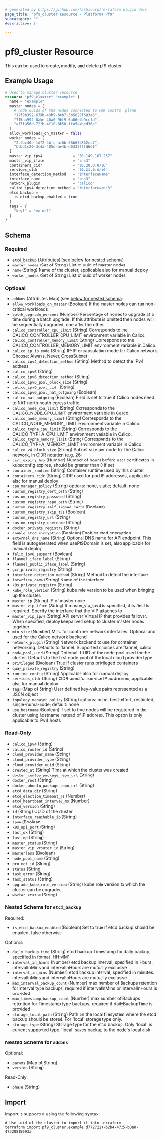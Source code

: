 ```yaml
---
# generated by https://github.com/hashicorp/terraform-plugin-docs
page_title: "pf9_cluster Resource - Platform9 Pf9"
subcategory: ""
description: |-
  
---
```


# pf9_cluster Resource

This can be used to create, modify, and delete pf9 cluster.

## Example Usage

```terraform
# Used to manage cluster resource
resource "pf9_cluster" "example" {
  name = "example"
  master_nodes = [
    # node uuids of the nodes connected to PMK control plane
    "17f9b392-67bb-43b9-b0b7-3b5821f683a6",
    "7f5aa992-0abe-40a0-9bf9-6a06ebb9ccfd",
    "a17fa56d-722b-4f10-8b50-ffa5a4bed36e"
  ]
  allow_workloads_on_master = false
  worker_nodes = [
    "2bfbc40e-1d72-4bfc-a46b-56b674862cc7",
    "bbbd1c20-3cda-405d-ae4b-d0337fffd6e1"
  ]
  master_vip_ipv4              = "10.149.107.237"
  master_vip_iface             = "ens3"
  containers_cidr              = "10.20.0.0/16"
  services_cidr                = "10.21.0.0/16"
  interface_detection_method   = "InterfaceName"
  interface_name               = "ens3"
  network_plugin               = "calico"
  calico_ipv4_detection_method = "interface=ens3"
  etcd_backup = {
    is_etcd_backup_enabled = true
  }
  tags = {
    "key1" = "value1"
  }
}
```

<!-- schema generated by tfplugindocs -->
## Schema

### Required

- `etcd_backup` (Attributes) (see [below for nested schema](#nestedatt--etcd_backup))
- `master_nodes` (Set of String) List of uuid of master nodes
- `name` (String) Name of the cluster, applicable also for manual deploy
- `worker_nodes` (Set of String) List of uuid of worker nodes

### Optional

- `addons` (Attributes Map) (see [below for nested schema](#nestedatt--addons))
- `allow_workloads_on_master` (Boolean) If the master nodes can run non-critical workloads
- `batch_upgrade_percent` (Number) Percentage of nodes to upgrade at a time during a batch upgrade. If this attribute is omitted then nodes will be sequentially upgraded, one after the other.
- `calico_controller_cpu_limit` (String) Corresponds to the CALICO_CONTROLLER_CPU_LIMIT environment variable in Calico.
- `calico_controller_memory_limit` (String) Corresponds to the CALICO_CONTROLLER_MEMORY_LIMIT environment variable in Calico.
- `calico_ip_ip_mode` (String) IP-IP encapsulation mode for Calico network. Choose: Always, Never, CrossSubnet
- `calico_ipv4_detection_method` (String) Method to detect the IPv4 address
- `calico_ipv6` (String)
- `calico_ipv6_detection_method` (String)
- `calico_ipv6_pool_block_size` (String)
- `calico_ipv6_pool_cidr` (String)
- `calico_ipv6_pool_nat_outgoing` (Boolean)
- `calico_nat_outgoing` (Boolean) Field is set to true if Calico nodes need to NAT north-south egress traffic.
- `calico_node_cpu_limit` (String) Corresponds to the CALICO_NODE_CPU_LIMIT environment variable in Calico.
- `calico_node_memory_limit` (String) Corresponds to the CALICO_NODE_MEMORY_LIMIT environment variable in Calico.
- `calico_typha_cpu_limit` (String) Corresponds to the CALICO_TYPHA_CPU_LIMIT environment variable in Calico.
- `calico_typha_memory_limit` (String) Corresponds to the CALICO_TYPHA_MEMORY_LIMIT environment variable in Calico.
- `calico_v4_block_size` (String) Subnet size per node for the Calico network, in CIDR notation (e.g. 26)
- `cert_expiry_hrs` (Number) Number of hours before user certificates in kubeconfig expires, should be greater than 0 if set
- `container_runtime` (String) Container runtime used by this cluster
- `containers_cidr` (String) CIDR used for pod IP addresses, applicable also for manual deploy
- `cpu_manager_policy` (String) options: none, static; default: none
- `custom_registry_cert_path` (String)
- `custom_registry_password` (String)
- `custom_registry_repo_path` (String)
- `custom_registry_self_signed_certs` (Boolean)
- `custom_registry_skip_tls` (Boolean)
- `custom_registry_url` (String)
- `custom_registry_username` (String)
- `docker_private_registry` (String)
- `enable_etcd_encryption` (Boolean) Enables etcd encryption
- `external_dns_name` (String) Optional DNS name for API endpoint. This field is autogenerated when usePf9Domain is set, also applicable for manual deploy
- `felix_ipv6_support` (Boolean)
- `flannel_iface_label` (String)
- `flannel_public_iface_label` (String)
- `gcr_private_registry` (String)
- `interface_detection_method` (String) Method to detect the interface
- `interface_name` (String) Name of the interface
- `k8s_private_registry` (String)
- `kube_role_version` (String) kube role version to be used when bringing up the cluster.
- `master_ip` (String) IP of master node
- `master_vip_iface` (String) If master_vip_ipv4 is specified, this field is required. Specify the interface that the VIP attaches to
- `master_vip_ipv4` (String) API server Virtual IP that provides failover. When specified, deploy keepalived setup to cluster master nodes together
- `mtu_size` (Number) MTU for container network interfaces. Optional and used for the Calico network backend
- `network_plugin` (String) Network backend to use for container networking. Defaults to flannel. Supported choices are flannel, calico
- `node_pool_uuid` (String) Optional. UUID of the node pool used for the cluster. Defaults to the first node pool of the local cloud provider type
- `privileged` (Boolean) True if cluster runs privileged containers
- `quay_private_registry` (String)
- `runtime_config` (String) Applicable also for manual deploy
- `services_cidr` (String) CIDR used for service IP addresses, applicable also for manual deploy
- `tags` (Map of String) User defined key-value pairs represented as a JSON object
- `topology_manager_policy` (String) options: none, best-effort, restricted, single-numa-node; default: none
- `use_hostname` (Boolean) If set to true nodes will be registered in the cluster using hostname instead of IP address. This option is only applicable to IPv4 hosts.

### Read-Only

- `calico_ipv4` (String)
- `calico_router_id` (String)
- `cloud_provider_name` (String)
- `cloud_provider_type` (String)
- `cloud_provider_uuid` (String)
- `created_at` (String) Time at which the cluster was created
- `docker_centos_package_repo_url` (String)
- `docker_root` (String)
- `docker_ubuntu_package_repo_url` (String)
- `etcd_data_dir` (String)
- `etcd_election_timeout_ms` (Number)
- `etcd_heartbeat_interval_ms` (Number)
- `etcd_version` (String)
- `id` (String) UUID of the cluster
- `interface_reachable_ip` (String)
- `ipv6` (Boolean)
- `k8s_api_port` (String)
- `last_ok` (String)
- `last_op` (String)
- `master_status` (String)
- `master_vip_vrouter_id` (String)
- `masterless` (Boolean)
- `node_pool_name` (String)
- `project_id` (String)
- `status` (String)
- `task_error` (String)
- `task_status` (String)
- `upgrade_kube_role_version` (String) kube role version to which the cluster can be upgraded.
- `worker_status` (String)

<a id="nestedatt--etcd_backup"></a>
### Nested Schema for `etcd_backup`

Required:

- `is_etcd_backup_enabled` (Boolean) Set to true if etcd backup should be enabled, false otherwise

Optional:

- `daily_backup_time` (String) etcd backup Timestamp for daily backup, specified in format 'HH:MM'
- `interval_in_hours` (Number) etcd backup interval, specified in Hours. intervalInMins and intervalInHours are mutually exclusive
- `interval_in_mins` (Number) etcd backup interval, specified in minutes. intervalInMins and intervalInHours are mutually exclusive
- `max_interval_backup_count` (Number) max number of Backups retention for interval type backups, required if intervalInMins or intervalInHours is provided
- `max_timestamp_backup_count` (Number) max number of Backups retention for Timestamp type backups, required if dailyBackupTime is provided
- `storage_local_path` (String) Path on the local filesystem where the etcd backup should be stored. For 'local' storage type only.
- `storage_type` (String) Storage type for the etcd backup. Only 'local' is current supported type. 'local' saves backup to the node's local disk


<a id="nestedatt--addons"></a>
### Nested Schema for `addons`

Optional:

- `params` (Map of String)
- `version` (String)

Read-Only:

- `phase` (String)

## Import

Import is supported using the following syntax:

```shell
# Use uuid of the cluster to import it into terraform
terraform import pf9_cluster.example d7727229-b2b4-4725-b0a0-473208f5093a
```
